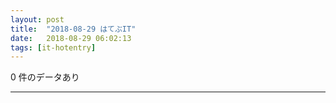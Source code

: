```yaml
---
layout: post
title:  "2018-08-29 はてぶIT"
date:   2018-08-29 06:02:13
tags: [it-hotentry]
---
```

0 件のデータあり

<hr>
